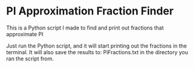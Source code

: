 # PI Approximation Fraction Finder
This is a Python script I made to find and print out fractions that approximate PI

Just run the Python script, and it will start printing out the fractions in the terminal. It will also save the results to: PiFractions.txt in the directory you ran the script from.
